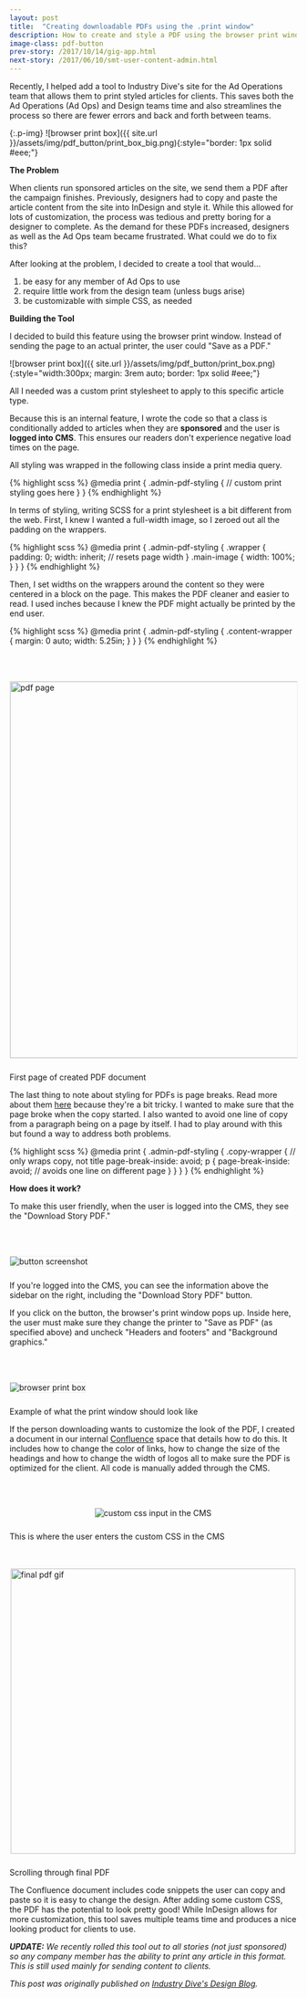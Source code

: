 ```yaml
---
layout: post
title:  "Creating downloadable PDFs using the .print window"
description: How to create and style a PDF using the browser print window
image-class: pdf-button
prev-story: /2017/10/14/gig-app.html 
next-story: /2017/06/10/smt-user-content-admin.html
---
```


Recently, I helped add a tool to Industry Dive's site for the Ad Operations team that allows them to print styled articles for clients. This saves both the Ad Operations (Ad Ops) and Design teams time and also streamlines the process so there are fewer errors and back and forth between teams. 

{:.p-img}
![browser print box]({{ site.url }}/assets/img/pdf_button/print_box_big.png){:style="border: 1px solid #eee;"}

**The Problem**

When clients run sponsored articles on the site, we send them a PDF after the campaign finishes. Previously, designers had to copy and paste the article content from the site into InDesign and style it. While this allowed for lots of customization, the process was tedious and pretty boring for a designer to complete. As the demand for these PDFs increased, designers as well as the Ad Ops team became frustrated. What could we do to fix this?  

After looking at the problem, I decided to create a tool that would...
1. be easy for any member of Ad Ops to use 
2. require little work from the design team (unless bugs arise)
3. be customizable with simple CSS, as needed

**Building the Tool**

I decided to build this feature using the browser print window. Instead of sending the page to an actual printer, the user could "Save as a PDF."

![browser print box]({{ site.url }}/assets/img/pdf_button/print_box.png){:style="width:300px; margin: 3rem auto; border: 1px solid #eee;"}

All I needed was a custom print stylesheet to apply to this specific article type.

Because this is an internal feature, I wrote the code so that a class is conditionally added to articles when they are **sponsored** and the user is **logged into CMS**. This ensures our readers don't experience negative load times on the page. 

All styling was wrapped in the following class inside a print media query.

{% highlight scss %}
@media print {
	.admin-pdf-styling { 
		// custom print styling goes here
	}
}
{% endhighlight %}

In terms of styling, writing SCSS for a print stylesheet is a bit different from the web. First, I knew I wanted a full-width image, so I zeroed out all the padding on the wrappers. 

{% highlight scss %}
@media print {
	.admin-pdf-styling { 
		.wrapper {
			padding: 0; 
			width: inherit; // resets page width
		}
		.main-image { 
			width: 100%; 
		}
	}
}
{% endhighlight %}

Then, I set widths on the wrappers around the content so they were centered in a block on the page. This makes the PDF cleaner and easier to read. I used inches because I knew the PDF might actually be printed by the end user. 

{% highlight scss %}
@media print {
	.admin-pdf-styling { 
		.content-wrapper {
			margin: 0 auto;
			width: 5.25in;
		}
	}
}
{% endhighlight %}

<div class="row">
	<div class="columns">
		<img class="p-img" alt="pdf page" src="{{ site.url }}/assets/img/pdf_button/pdf_page.png" style="width:660px; margin: 3rem auto 1.5rem auto; border: 1px solid #eee;">
	</div>
	<span class="help-text" style="margin-bottom: 3rem;">First page of created PDF document</span>
</div>

The last thing to note about styling for PDFs is page breaks. Read more about them [here](https://css-tricks.com/almanac/properties/p/page-break/) because they're a bit tricky. I wanted to make sure that the page broke when the copy started. I also wanted to avoid one line of copy from a paragraph being on a page by itself. I had to play around with this but found a way to address both problems. 

{% highlight scss %}
@media print {
	.admin-pdf-styling { 
		.copy-wrapper { // only wraps copy, not title
			page-break-inside: avoid;
			p { 
				page-break-inside: avoid; // avoids one line on different page
			}
		}
	}
}
{% endhighlight %}

**How does it work?**

To make this user friendly, when the user is logged into the CMS, they see the "Download Story PDF." 

<div class="row">
	<div class="columns">
		<img class="p-img" alt="button screenshot" src="{{ site.url }}/assets/img/pdf_button/button.jpg" style="margin:3rem 0 1.5rem 0; border: 1px solid #eee; ">
	</div>
	<span class="help-text" style="margin-bottom: 3rem;">If you're logged into the CMS, you can see the information above the sidebar on the right, including the "Download Story PDF" button.</span>
</div>

If you click on the button, the browser's print window pops up. Inside here, the user must make sure they change the printer to "Save as PDF" (as specified above) and uncheck "Headers and footers" and "Background graphics."

<div class="row">
	<div class="columns">
		<img class="p-img" alt="browser print box" src="{{ site.url }}/assets/img/pdf_button/print_box_big.png" style="margin:3rem 0 1.5rem 0; border: 1px solid #eee; ">
	</div>
	<span class="help-text" style="margin-bottom: 3rem;">Example of what the print window should look like</span>
</div>

If the person downloading wants to customize the look of the PDF, I created a document in our internal [Confluence](https://www.atlassian.com/software/confluence) space that details how to do this. It includes how to change the color of links, how to change the size of the headings and how to change the width of logos all to make sure the PDF is optimized for the client. All code is manually added through the CMS. 

<div class="row">
	<div class="columns">
		<img alt="custom css input in the CMS" src="{{ site.url }}/assets/img/pdf_button/custom_css.png" style="margin:3rem auto 1.5rem auto;">
	</div>
	<span class="help-text" style="margin-bottom: 3rem;">This is where the user enters the custom CSS in the CMS</span>
</div>
<div class="row">
	<div class="columns">
		<img alt="final pdf gif" src="{{ site.url }}/assets/img/pdf_button/final_pdf.gif" style="margin:3rem auto 1.5rem auto; width: 500px; ">
	</div>
	<span class="help-text" style="margin-bottom: 3rem;">Scrolling through final PDF</span>
</div>

The Confluence document includes code snippets the user can copy and paste so it is easy to change the design. After adding some custom CSS, the PDF has the potential to look pretty good! While InDesign allows for more customization, this tool saves multiple teams time and produces a nice looking product for clients to use. 

_**UPDATE:** We recently rolled this tool out to all stories (not just sponsored) so any company member has the ability to print any article in this format. This is still used mainly for sending content to clients._

_This post was originally published on [Industry Dive's Design Blog](http://design.industrydive.com/)._
